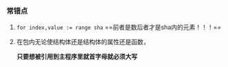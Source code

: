 ### 常错点

1. `for index,value := range sha` ==前者是数后者才是sha内的元素！！！==

2. 在包内无论使结构体还是结构体的属性还是函数，

   **只要想被引用到主程序里就首字母就必须大写**